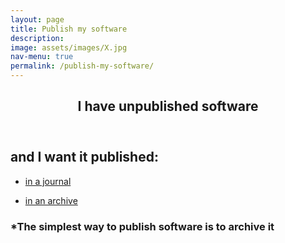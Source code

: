 ```yaml
---
layout: page
title: Publish my software
description: 
image: assets/images/X.jpg
nav-menu: true
permalink: /publish-my-software/
---
```

<!-- Main -->
<div id="main" class="alt">

<!-- One -->
<section id="one">
	<div class="inner">
		<header class="major">
			<h1>I have unpublished software</h1>
		</header>

<!-- Content -->
<h2 id="content">and I want it published:</h2>
<div class="row">
	<div class="6u 12u$(small)">
		<ul class="actions">
			<li><a href="https://libguides.mit.edu/software/" class="button big">in a journal</a></li>
		</ul>
	</div>
	<div class="6u$ 12u$(small)">
		<ul class="actions">
			<li><a href="https://cfa-library.github.io/citing-software/archive-my-software/" class="button big">in an archive</a></li>
		</ul>
	</div>
<h3 id="content">*The simplest way to publish software is to archive it</h3>
</div>

</div>
